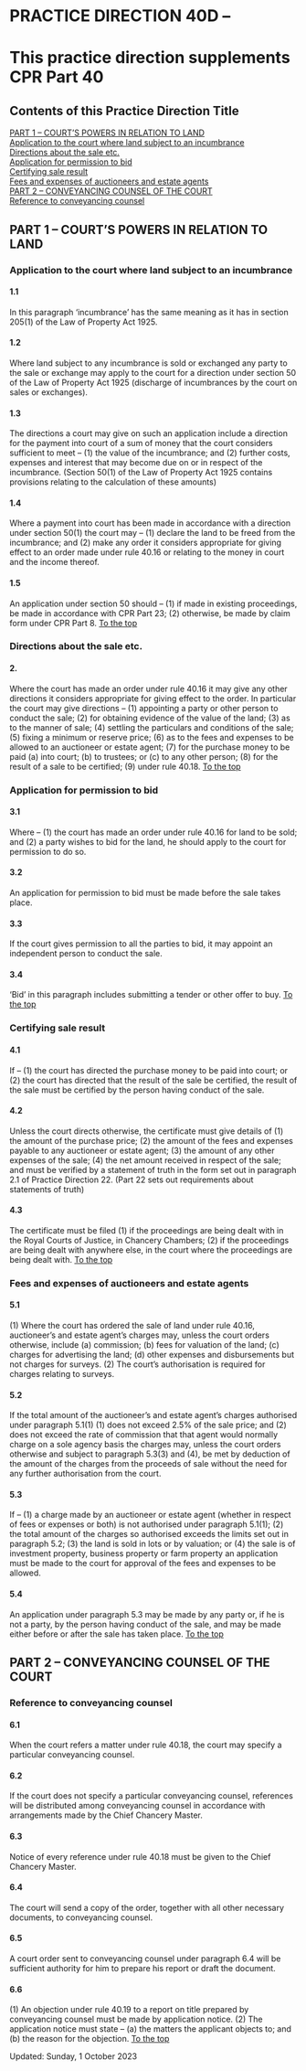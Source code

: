 # PRACTICE DIRECTION 40D –
[](https://www.justice.gov.uk/courts/procedure-rules/civil/rules/part40/pd_part40e)
# This practice direction supplements CPR Part 40
Contents of this Practice Direction
Title  
---  
[PART 1 – COURT’S POWERS IN RELATION TO LAND](https://www.justice.gov.uk/courts/procedure-rules/civil/rules/part40/pd_part40d#IDA5K11)  
[Application to the court where land subject to an incumbrance](https://www.justice.gov.uk/courts/procedure-rules/civil/rules/part40/pd_part40d#IDAGL11)  
[Directions about the sale etc.](https://www.justice.gov.uk/courts/procedure-rules/civil/rules/part40/pd_part40d#IDAXP11)  
[Application for permission to bid](https://www.justice.gov.uk/courts/procedure-rules/civil/rules/part40/pd_part40d#IDAJEC2)  
[Certifying sale result](https://www.justice.gov.uk/courts/procedure-rules/civil/rules/part40/pd_part40d#IDA4GC2)  
[Fees and expenses of auctioneers and estate agents](https://www.justice.gov.uk/courts/procedure-rules/civil/rules/part40/pd_part40d#IDA0LC2)  
[PART 2 – CONVEYANCING COUNSEL OF THE COURT](https://www.justice.gov.uk/courts/procedure-rules/civil/rules/part40/pd_part40d#IDAZRC2)  
[Reference to conveyancing counsel](https://www.justice.gov.uk/courts/procedure-rules/civil/rules/part40/pd_part40d#IDACSC2)  
## PART 1 – COURT’S POWERS IN RELATION TO LAND
### Application to the court where land subject to an incumbrance
#### 1.1
In this paragraph ‘incumbrance’ has the same meaning as it has in section 205(1) of the Law of Property Act 1925.
#### 1.2
Where land subject to any incumbrance is sold or exchanged any party to the sale or exchange may apply to the court for a direction under section 50 of the Law of Property Act 1925 (discharge of incumbrances by the court on sales or exchanges).
#### 1.3
The directions a court may give on such an application include a direction for the payment into court of a sum of money that the court considers sufficient to meet –
(1) the value of the incumbrance; and
(2) further costs, expenses and interest that may become due on or in respect of the incumbrance.
(Section 50(1) of the Law of Property Act 1925 contains provisions relating to the calculation of these amounts)
#### 1.4
Where a payment into court has been made in accordance with a direction under section 50(1) the court may –
(1) declare the land to be freed from the incumbrance; and
(2) make any order it considers appropriate for giving effect to an order made under rule 40.16 or relating to the money in court and the income thereof.
#### 1.5
An application under section 50 should –
(1) if made in existing proceedings, be made in accordance with CPR Part 23;
(2) otherwise, be made by claim form under CPR Part 8.
[To the top](https://www.justice.gov.uk/courts/procedure-rules/civil/rules/part40/pd_part40d#top)
### Directions about the sale etc.
#### 2.
Where the court has made an order under rule 40.16 it may give any other directions it considers appropriate for giving effect to the order. In particular the court may give directions –
(1) appointing a party or other person to conduct the sale;
(2) for obtaining evidence of the value of the land;
(3) as to the manner of sale;
(4) settling the particulars and conditions of the sale;
(5) fixing a minimum or reserve price;
(6) as to the fees and expenses to be allowed to an auctioneer or estate agent;
(7) for the purchase money to be paid
(a) into court;
(b) to trustees; or
(c) to any other person;
(8) for the result of a sale to be certified;
(9) under rule 40.18.
[To the top](https://www.justice.gov.uk/courts/procedure-rules/civil/rules/part40/pd_part40d#top)
### Application for permission to bid
#### 3.1
Where –
(1) the court has made an order under rule 40.16 for land to be sold; and
(2) a party wishes to bid for the land,
he should apply to the court for permission to do so.
#### 3.2
An application for permission to bid must be made before the sale takes place.
#### 3.3
If the court gives permission to all the parties to bid, it may appoint an independent person to conduct the sale.
#### 3.4
‘Bid’ in this paragraph includes submitting a tender or other offer to buy.
[To the top](https://www.justice.gov.uk/courts/procedure-rules/civil/rules/part40/pd_part40d#top)
### Certifying sale result
#### 4.1
If –
(1) the court has directed the purchase money to be paid into court; or
(2) the court has directed that the result of the sale be certified,
the result of the sale must be certified by the person having conduct of the sale.
#### 4.2
Unless the court directs otherwise, the certificate must give details of
(1) the amount of the purchase price;
(2) the amount of the fees and expenses payable to any auctioneer or estate agent;
(3) the amount of any other expenses of the sale;
(4) the net amount received in respect of the sale;
and must be verified by a statement of truth in the form set out in paragraph 2.1 of Practice Direction 22.
(Part 22 sets out requirements about statements of truth)
#### 4.3
The certificate must be filed
(1) if the proceedings are being dealt with in the Royal Courts of Justice, in Chancery Chambers;
(2) if the proceedings are being dealt with anywhere else, in the court where the proceedings are being dealt with.
[To the top](https://www.justice.gov.uk/courts/procedure-rules/civil/rules/part40/pd_part40d#top)
### Fees and expenses of auctioneers and estate agents
#### 5.1
(1) Where the court has ordered the sale of land under rule 40.16, auctioneer’s and estate agent’s charges may, unless the court orders otherwise, include
(a) commission;
(b) fees for valuation of the land;
(c) charges for advertising the land;
(d) other expenses and disbursements but not charges for surveys.
(2) The court’s authorisation is required for charges relating to surveys.
#### 5.2
If the total amount of the auctioneer’s and estate agent’s charges authorised under paragraph 5.1(1)
(1) does not exceed 2.5% of the sale price; and
(2) does not exceed the rate of commission that that agent would normally charge on a sole agency basis
the charges may, unless the court orders otherwise and subject to paragraph 5.3(3) and (4), be met by deduction of the amount of the charges from the proceeds of sale without the need for any further authorisation from the court.
#### 5.3
If –
(1) a charge made by an auctioneer or estate agent (whether in respect of fees or expenses or both) is not authorised under paragraph 5.1(1);
(2) the total amount of the charges so authorised exceeds the limits set out in paragraph 5.2;
(3) the land is sold in lots or by valuation; or
(4) the sale is of investment property, business property or farm property
an application must be made to the court for approval of the fees and expenses to be allowed.
#### 5.4
An application under paragraph 5.3 may be made by any party or, if he is not a party, by the person having conduct of the sale, and may be made either before or after the sale has taken place.
[To the top](https://www.justice.gov.uk/courts/procedure-rules/civil/rules/part40/pd_part40d#top)
## PART 2 – CONVEYANCING COUNSEL OF THE COURT
### Reference to conveyancing counsel
#### 6.1
When the court refers a matter under rule 40.18, the court may specify a particular conveyancing counsel.
#### 6.2
If the court does not specify a particular conveyancing counsel, references will be distributed among conveyancing counsel in accordance with arrangements made by the Chief Chancery Master.
#### 6.3
Notice of every reference under rule 40.18 must be given to the Chief Chancery Master.
#### 6.4
The court will send a copy of the order, together with all other necessary documents, to conveyancing counsel.
#### 6.5
A court order sent to conveyancing counsel under paragraph 6.4 will be sufficient authority for him to prepare his report or draft the document.
#### 6.6
(1) An objection under rule 40.19 to a report on title prepared by conveyancing counsel must be made by application notice.
(2) The application notice must state –
(a) the matters the applicant objects to; and
(b) the reason for the objection.
[To the top](https://www.justice.gov.uk/courts/procedure-rules/civil/rules/part40/pd_part40d#top)

Updated: Sunday, 1 October 2023
